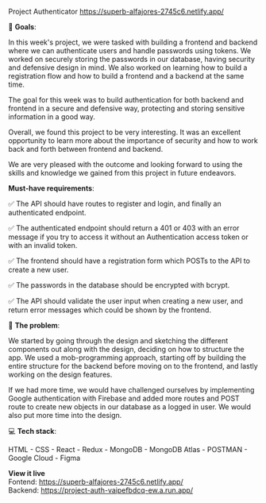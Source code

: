 Project Authenticator https://superb-alfajores-2745c6.netlify.app/

🏁 **Goals**:

In this week's project, we were tasked with building a frontend and backend where we can authenticate users and handle passwords using tokens. We worked on securely storing the passwords in our database, having security and defensive design in mind. We also worked on learning how to build a registration flow and how to build a frontend and a backend at the same time.

The goal for this week was to build authentication for both backend and frontend in a secure and defensive way, protecting and storing sensitive information in a good way.

Overall, we found this project to be very interesting. It was an excellent opportunity to learn more about the importance of security and how to work back and forth between frontend and backend.

We are very pleased with the outcome and looking forward to using the skills and knowledge we gained from this project in future endeavors.

**Must-have requirements**:

✅ The API should have routes to register and login, and finally an authenticated endpoint.

✅ The authenticated endpoint should return a 401 or 403 with an error message if you try to access it without an Authentication access token or with an invalid token.

✅ The frontend should have a registration form which POSTs to the API to create a new user.

✅ The passwords in the database should be encrypted with bcrypt.

✅ The API should validate the user input when creating a new user, and return error messages which could be shown by the frontend.

🚧 **The problem**:

We started by going through the design and sketching the different components out along with the design, deciding on how to structure the app. We used a mob-programming approach, starting off by building the entire structure for the backend before moving on to the frontend, and lastly working on the design features.

If we had more time, we would have challenged ourselves by implementing Google authentication with Firebase and added more routes and POST route to create new objects in our database as a logged in user. We would also put more time into the design.

💻 **Tech stack**:

HTML - CSS - React - Redux - MongoDB - MongoDB Atlas - POSTMAN - Google Cloud - Figma

**View it live** <br>
Fontend: https://superb-alfajores-2745c6.netlify.app/ <br>
Backend: https://project-auth-vaipefbdcq-ew.a.run.app/
